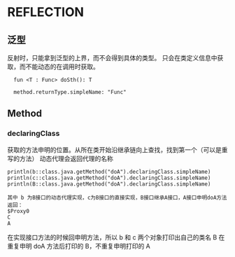# REFLECTION
## 泛型
反射时，只能拿到泛型的上界，而不会得到具体的类型。
只会在类定义信息中获取，而不能动态的在调用时获取。

      fun <T : Func> doSth(): T
      
      method.returnType.simpleName: "Func"

## Method
### declaringClass
获取的方法申明的位置。从所在类开始沿继承链向上查找，找到第一个（可以是重写的方法）
动态代理会返回代理的名称

    println(b::class.java.getMethod("doA").declaringClass.simpleName)
    println(c::class.java.getMethod("doA").declaringClass.simpleName)
    println(B::class.java.getMethod("doA").declaringClass.simpleName)

    其中 b 为B接口的动态代理实现，c为B接口的直接实现，B接口继承A接口，A接口申明doA方法
    返回：
    $Proxy0
    C
    A
    
在实现接口方法的时候回申明方法，所以 b 和 c 两个对象打印出自己的类名
B 在重复申明 doA 方法后打印的 B，不重复申明打印的 A


